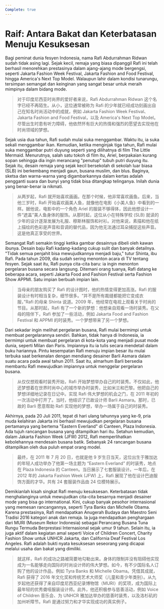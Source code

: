 ```yaml
---
Complete: true
---
```


# Raif: Antara Bakat dan Keterbatasan Menuju Kesuksesan

Bagi peminat dunia fesyen Indonesia, nama Rafi Abdurrahman Ridwan sudah tidak asing lagi. Sejak kecil, remaja yang biasa dipanggil Rafi ini telah berhasil menorehkan prestasinya dalam ajang-ajang mode bergengsi, seperti Jakarta Fashion Week Festival, Jakarta Fashion and Food Festival, hingga America's Next Top Model. Walaupun lahir dalam kondisi tunarungu, tersimpan semangat dan keinginan yang sangat besar untuk meraih mimpinya dalam bidang mode.

> 对于印度尼西亚时尚界的爱好者来说，Rafi Abdurrahman Ridwan 这个名字已经不再陌生。从小，这位通常被称为 Rafi 的少年就已经成功刻画出自己在知名时尚活动中的成就，例如 Jakarta Fashion Week Festival、Jakarta Fashion and Food Festival，以及 America's Next Top Model。尽管出生时患有听力障碍，他依然怀有巨大的热情和强烈的愿望去实现他在时尚领域的梦想。

Sejak usia dua tahun, Rafi sudah mulai suka menggambar. Waktu itu, ia suka sekali menggambar ikan. Kemudian, ketika menginjak tiga tahun, Rafi mulai suka menggambar putri duyung seperti yang dilihatnya di film The Little Mermaid. Menurutnya, salah satu tokoh di film itu, Ariel, berpakaian kurang sopan sehingga dia ingin merancang "penutup" tubuh putri duyung itu. Sejak itu, desain remaja yang sejak kecil bersekolah di sekolah luar biasa (SLB) ini berkembang menjadi gaun, busana muslim, dan blus. Baginya, sketsa dan warna-warna yang digambarkannya dalam kertas adalah pengganti suara dan bunyi yang tidak bisa ditangkap telinganya. Inilah dunia yang benar-benar ia nikmati.

> 从两岁起，Rafi 就开始喜欢画画。在那个时候，他非常喜欢画鱼。后来，当他三岁时，Rafi 开始喜欢画美人鱼，就像他在电影《小美人鱼》中看到的一样。据他说，电影中的一个角色 Ariel 的服装不够得体，因此他想设计一件“遮盖”美人鱼身体的服饰。从那时起，这位从小在特殊学校 (SLB) 就读的少年的设计逐渐发展为礼服、穆斯林服饰和衬衫。对他来说，素描和他在纸上描绘的色彩是声音和音调的替代品，因为他无法通过耳朵捕捉这些声音。这是他真正享受的世界。

Semangat Rafi semakin tinggi ketika gambar desainnya dibeli oleh kawan ibunya. Desain baju Rafi kadang-kadang cukup sulit dan banyak detailnya. "Tidak semua penjahit bisa mewujudkannya menjadi baju," tutur Shinta, ibu Rafi. Pada tahun 2009, dia sudah sering menonton acara di TV tentang fesyen. Sejak saat itu, Rafi punya cita-cita baru: ia ingin menonton pergelaran busana secara langsung. Ditemani orang tuanya, Rafi datang ke beberapa acara, seperti Jakarta Food and Fashion Festival serta Fashion Show APPMI. Satu impian berbuah impian lain.

> 当母亲的朋友购买了 Rafi 的设计图时，他的热情变得更加高涨。Rafi 的服装设计有时相当复杂，细节很多。“并不是所有裁缝都能把它变成衣服，”Rafi 的母亲 Shinta 说道。2009 年，他经常在电视上观看关于时尚的节目。从那时起，Rafi 有了一个新的梦想：他想亲自观看一场时装秀。在父母的陪伴下，Rafi 参加了一些活动，例如 Jakarta Food and Fashion Festival 和 APPMI 的时装秀。一个梦想带来了另一个梦想。

Dari sekadar ingin melihat pergelaran busana, Rafi mulai bermimpi untuk membuat pergelarannya sendiri. Bahkan, tidak hanya di Indonesia, ia bermimpi untuk membuat pergelaran di kota-kota yang menjadi pusat mode dunia, seperti Milan dan Paris. Impiannya itu ia tulis secara mendetail dalam buku hariannya. Pintu kesempatan Rafi menuju impian besar itu mulai terbuka saat berkenalan dengan mendiang desainer Barli Asmara dalam suatu acara pada awal tahun 2011. Saat itu, almarhum Barli bersedia membantu Rafi mewujudkan impiannya untuk menggelar pergelaran busana.

> 从仅仅想观看时装秀开始，Rafi 开始梦想举办自己的时装秀。不仅如此，他还梦想着在世界时尚中心的城市举办时装秀，比如米兰和巴黎。他把自己的梦想详细地记录在日记中。实现 Rafi 伟大梦想的机会之门，在 2011 年初的一次活动中打开了。当时，他结识了已故设计师 Barli Asmara。那时，已故的 Barli 愿意帮助 Rafi 实现他的梦想，举办一场属于自己的时装秀。

Akhirnya, pada 20 Juli 2011, tepat di hari ulang tahunnya yang ke-9, pria muda kelahiran Jakarta ini berhasil mewujudkan pergelaran busana pertamanya yang bertema "Eastern Everland" di Canteen, Plaza Indonesia. Ada tujuh rancangan busana yang ditampilkan hari itu. Setahun kemudian, dalam Jakarta Fashion Week (JFW) 2012, Rafi memperlihatkan kebolehannya mendesain busana batik. Sebanyak 24 rancangan busana ditampilkan oleh dua puluh empat orang model.

> 最终，在 2011 年 7 月 20 日，也就是他 9 岁生日当天，这位出生于雅加达的年轻人成功举办了他第一场主题为 “Eastern Everland” 的时装秀，地点在 Plaza Indonesia 的 Canteen。当日展示了七套服装设计。一年后，在 2012 年的 Jakarta Fashion Week (JFW) 上，Rafi 展现了他在设计巴迪服饰方面的才华。共有 24 套服装作品由 24 位模特展示。

Demikianlah kisah singkat Rafi menuju kesuksesan. Keterbatasan tidak menghalanginya untuk mewujudkan cita-cita besarnya menjadi desainer mode yang bisa go international. Kini, cukup banyak pesohor internasional yang memesan rancangannya, seperti Tyra Banks dan Michelle Obama. Karena prestasinya, Rafi mendapatkan Anugerah Budaya dan Maestro Seni Tradisi 2016 kategori anak dan remaja. Ia juga mendapatkan penghargaan dari MURI (Museum Rekor Indonesia) sebagai Perancang Busana Tuna Rungu Termuda Berprestasi Internasional sejak umur 9 tahun. Selain itu, ia juga aktif dalam kegiatan amal seperti Voice of Children Concert, Charity Fashion Show untuk UNHCR Jakarta, dan California Deaf Festival Los Angeles. Rafi adalah bukti nyata kesuksesan seseorang yang dicapai melalui usaha dan bakat yang dimiliki.

> 就这样，Rafi 的成功之路被简要地勾勒出来。身体的限制并没有阻碍他实现成为一名能够走向国际的时尚设计师的伟大梦想。如今，有不少国际名人订购了他的设计作品，例如 Tyra Banks 和 Michelle Obama。凭借其成就，Rafi 获得了 2016 年文化奖和传统艺术大师奖（儿童和青少年类别）。从九岁起他还获得了来自印度尼西亚纪录博物馆（MURI）的奖项，成为国际上最年轻的优秀聋哑服装设计师。此外，他还积极参与慈善活动，例如 Voice of Children 音乐会、为 UNHCR 雅加达举办的慈善时装秀，以及洛杉矶的加州听障节。Rafi 是通过努力和才华实现成功的真实例子。
